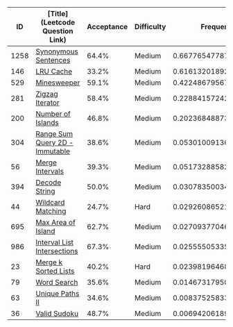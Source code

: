 |ID|[Title](Leetcode Question Link)|Acceptance|Difficulty|Frequency|
|----|-----|----|---|---|
|1258|[Synonymous Sentences]( https://leetcode.com/problems/synonymous-sentences)|64.4%|Medium|0.6677654778785802|
|146|[LRU Cache]( https://leetcode.com/problems/lru-cache)|33.2%|Medium|0.6161320189263424|
|529|[Minesweeper]( https://leetcode.com/problems/minesweeper)|59.1%|Medium|0.42248679567759495|
|281|[Zigzag Iterator]( https://leetcode.com/problems/zigzag-iterator)|58.4%|Medium|0.22884157242884745|
|200|[Number of Islands]( https://leetcode.com/problems/number-of-islands)|46.8%|Medium|0.20236848873924537|
|304|[Range Sum Query 2D - Immutable]( https://leetcode.com/problems/range-sum-query-2d-immutable)|38.6%|Medium|0.053010091368830885|
|56|[Merge Intervals]( https://leetcode.com/problems/merge-intervals)|39.3%|Medium|0.051732885823426|
|394|[Decode String]( https://leetcode.com/problems/decode-string)|50.0%|Medium|0.030783500343535258|
|44|[Wildcard Matching]( https://leetcode.com/problems/wildcard-matching)|24.7%|Hard|0.029260865212976276|
|695|[Max Area of Island]( https://leetcode.com/problems/max-area-of-island)|62.7%|Medium|0.02709377046225989|
|986|[Interval List Intersections]( https://leetcode.com/problems/interval-list-intersections)|67.3%|Medium|0.025555053351030123|
|23|[Merge k Sorted Lists]( https://leetcode.com/problems/merge-k-sorted-lists)|40.2%|Hard|0.023981964686485415|
|79|[Word Search]( https://leetcode.com/problems/word-search)|35.6%|Medium|0.014673179500416637|
|63|[Unique Paths II]( https://leetcode.com/problems/unique-paths-ii)|34.6%|Medium|0.008375258336732413|
|36|[Valid Sudoku]( https://leetcode.com/problems/valid-sudoku)|48.7%|Medium|0.0069420618952821065|
